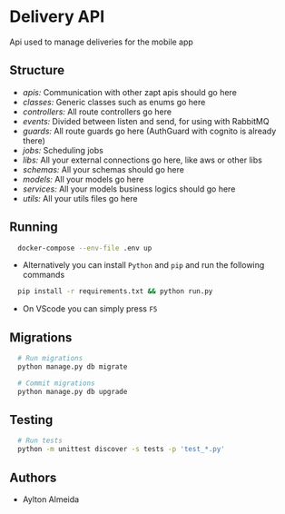 # Delivery API

Api used to manage deliveries for the mobile app

## Structure

- _apis:_ Communication with other zapt apis should go here
- _classes:_ Generic classes such as enums go here
- _controllers:_ All route controllers go here
- _events:_ Divided between listen and send, for using with RabbitMQ
- _guards:_ All route guards go here (AuthGuard with cognito is already there)
- _jobs:_ Scheduling jobs
- _libs:_ All your external connections go here, like aws or other libs
- _schemas:_ All your schemas should go here
- _models:_ All your models go here
- _services:_ All your models business logics should go here
- _utils:_ All your utils files go here

## Running

```bash
  docker-compose --env-file .env up
```

- Alternatively you can install `Python` and `pip` and run the following commands

```bash
  pip install -r requirements.txt && python run.py
```

- On VScode you can simply press `F5`

## Migrations

```bash
  # Run migrations
  python manage.py db migrate
```

```bash
  # Commit migrations
  python manage.py db upgrade
```

## Testing

```bash
  # Run tests
  python -m unittest discover -s tests -p 'test_*.py'
```

## Authors

- Aylton Almeida
